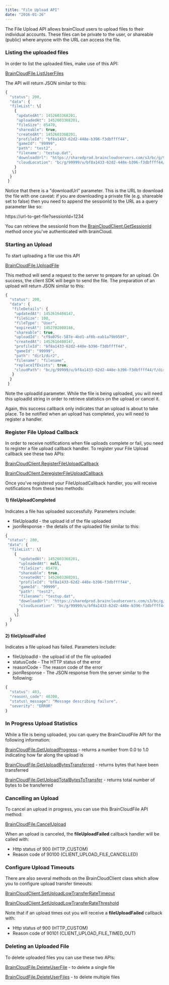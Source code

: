 ```yaml
---
title: "File Upload API"
date: "2016-01-26"
---
```


The File Upload API allows brainCloud users to upload files to their individual accounts. These files can be private to the user, or shareable (public) where anyone with the URL can access the file.

### Listing the uploaded files

In order to list the uploaded files, make use of this API:

[BrainCloudFile.ListUserFiles](/apiref/#capi-file-listuserfiles)

The API will return JSON similar to this:
```js
{
  "status": 200,
  "data": {
  "fileList": \[
    {
     "updatedAt": 1452603368201,
     "uploadedAt": 1452603368201,
     "fileSize": 85470,
     "shareable": true,
     "createdAt": 1452603368201,
     "profileId": "bf8a1433-62d2-448e-b396-f3dbffff44",
     "gameId": "99999",
     "path": "test2",
     "filename": "testup.dat",
     "downloadUrl": "https://sharedprod.braincloudservers.com/s3/bc/g/99999/u/bf8a1433-62d2-448e-b396-f3dbffff44/f/test2/testup.dat",
     "cloudLocation": "bc/g/99999/u/bf8a1433-62d2-448e-b396-f3dbffff44/f/test2/testup.dat"
    }
   \]
  }
 }
```
Notice that there is a "downloadUrl" parameter. This is the URL to download the file with one caveat: if you are downloading a private file (e.g. shareable set to false) then you need to append the sessionId to the URL as a query parameter like so:

https://url-to-get-file?sessionId=1234

You can retrieve the sessionId from the [BrainCloudClient.GetSessionId](/apiref/#capi-client-getsessionid) method once you've authenticated with brainCloud.

### Starting an Upload

To start uploading a file use this API

[BrainCloudFile.UploadFile](/apiref/#capi-file-uploadfile(jsonly))

This method will send a request to the server to prepare for an upload. On success, the client SDK will begin to send the file. The preparation of an upload will return JSON similar to this:
```js
{
  "status": 200,
  "data": {
   "fileDetails": {
    "updatedAt": 1452616408147,
    "fileSize": 100,
    "fileType": "User",
    "expiresAt": 1452702808146,
    "shareable": true,
    "uploadId": "cf9a075c-587e-4bd1-af0b-eab1a79b958f",
    "createdAt": 1452616408147,
    "profileId": "bf8a1433-62d2-448e-b396-f3dbffff44",
    "gameId": "99999",
    "path": "dir1/dir2",
    "filename": "filename",
    "replaceIfExists": true,
    "cloudPath": "bc/g/99999/u/bf8a1433-62d2-448e-b396-f3dbffff44/f/dir1/dir2/filename"
   }
  }
 }
```
Note the uploadId parameter. While the file is being uploaded, you will need this uploadId string in order to retrieve statistics on the upload or cancel it.

Again, this success callback only indicates that an upload is about to take place. To be notified when an upload has completed, you will need to register a handler.

### Register File Upload Callback

In order to receive notifications when file uploads complete or fail, you need to register a file upload callback handler. To register your File Upload callback see these two APIs:

[BrainCloudClient.RegisterFileUploadCallback](/apiref/#capi-client-registerfileuploadcallback)

[BrainCloudClient.DeregisterFileUploadCallback](/apiref/#capi-client-deregisterfileuploadcallback)

Once you've registered your FileUploadCallback handler, you will receive notifications from these two methods:

#### 1) fileUploadCompleted

Indicates a file has uploaded successfully. Parameters include:

- fileUploadId - the upload id of the file uploaded
- jsonResponse - the details of the uploaded file similar to this:
```js
{
 "status": 200,
 "data": {
  "fileList": \[
    {
      "updatedAt": 1452603368201,
      "uploadedAt": null,
      "fileSize": 85470,
      "shareable": true,
      "createdAt": 1452603368201,
      "profileId": "bf8a1433-62d2-448e-b396-f3dbffff44",
      "gameId": "99999",
      "path": "test2",
      "filename": "testup.dat",
      "downloadUrl": "https://sharedprod.braincloudservers.com/s3/bc/g/99999/u/bf8a1433-62d2-448e-b396-f3dbffff44/f/test2/testup.dat"
      "cloudLocation": "bc/g/99999/u/bf8a1433-62d2-448e-b396-f3dbffff44/f/test2/testup.dat"
     }
    \]
  }
}
```
#### 2) fileUploadFailed

Indicates a file upload has failed. Parameters include:

- fileUploadId - the upload id of the file uploaded
- statusCode - The HTTP status of the error
- reasonCode - The reason code of the error
- jsonResponse - The JSON response from the server similar to the following:
```js
{
  "status": 403,
  "reason\_code": 40300,
  "status\_message": "Message describing failure",
  "severity": "ERROR"
}
```
### In Progress Upload Statistics

While a file is being uploaded, you can query the BrainCloudFile API for the following information:

[BrainCloudFile.GetUploadProgress](/apiref/#capi-file-getuploadprogress) - returns a number from 0.0 to 1.0 indicating how far along the upload is

[BrainCloudFile.GetUploadBytesTransferred](/apiref/#capi-file-getuploadbytestransferred) - returns bytes that have been transferred

[BrainCloudFile.GetUploadTotalBytesToTransfer](/apiref/#capi-file-getuploadtotalbytestotransfer) - returns total number of bytes to be transferred

### Cancelling an Upload

To cancel an upload in progress, you can use this BrainCloudFile API method:

[BrainCloudFile.CancelUpload](/apiref/#capi-file-cancelupload)

When an upload is canceled, the **fileUploadFailed** callback handler will be called with:

- Http status of 900 (HTTP\_CUSTOM)
- Reason code of 90100 (CLIENT\_UPLOAD\_FILE\_CANCELLED)

### Configure Upload Timeouts

There are also several methods on the BrainCloudClient class which allow you to configure upload transfer timeouts:

[BrainCloudClient.SetUploadLowTransferRateTimeout](/apiref/#capi-client-setuploadlowtransferratetimeout)

[BrainCloudClient.SetUploadLowTransferRateThreshold](/apiref/#capi-client-setuploadlowtransferratethreshold)

Note that if an upload times out you will receive a **fileUploadFailed** callback with:

- Http status of 900 (HTTP\_CUSTOM)
- Reason code of 90101 (CLIENT\_UPLOAD\_FILE\_TIMED\_OUT)

### Deleting an Uploaded File

To delete uploaded files you can use these two APIs:

[BrainCloudFile.DeleteUserFile](/apiref/#capi-file-deleteuserfile) - to delete a single file

[BrainCloudFile.DeleteUserFiles](/apiref/#capi-file-deleteuserfiles) - to delete multiple files
